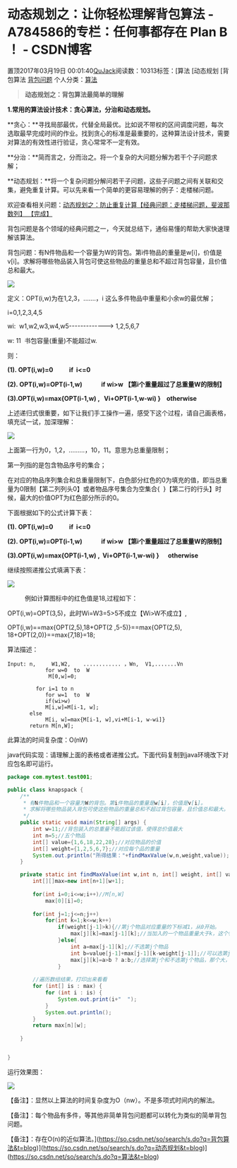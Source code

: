 # 动态规划之：让你轻松理解背包算法 - A784586的专栏：任何事都存在 Plan B ！ - CSDN博客





置顶2017年03月19日 00:01:40[QuJack](https://me.csdn.net/A784586)阅读数：10313标签：[算法																[动态规划																[背包算法																[背包问题](https://so.csdn.net/so/search/s.do?q=背包问题&t=blog)
个人分类：[算法](https://blog.csdn.net/A784586/article/category/6556570)





> 
> **动态规划之：背包算法最简单的理解**


> 
> 
> 


> 
> 
> 






**1.常用的算法设计技术：贪心算法，分治和动态规划。**

**贪心：**寻找局部最优，代替全局最优。比如说不带权的区间调度问题，每次选取最早完成时间的作业。找到贪心的标准是最重要的，这种算法设计技术，需要对算法的有效性进行验证，贪心常常不一定有效。

**分治：**简而言之，分而治之。将一个复杂的大问题分解为若干个子问题求解；

**动态规划：**将一个复杂问题分解问若干子问题，这些子问题之间有关联和交集，避免重复计算。可以先来看一个简单的更容易理解的例子：走楼梯问题。




欢迎查看相关问题：[动态规划之：防止重复计算【经典问题：走楼梯问题，斐波那数列】 【完成】](http://blog.csdn.net/a784586/article/details/53462092)




背包问题是各个领域的经典问题之一，今天就总结下，通俗易懂的帮助大家快速理解该算法。




背包问题：有N件物品和一个容量为W的背包。第i件物品的重量是w[i]，价值是v[i]。求解将哪些物品装入背包可使这些物品的重量总和不超过背包容量，且价值总和最大。

![](https://img-blog.csdn.net/20170318171822470?watermark/2/text/aHR0cDovL2Jsb2cuY3Nkbi5uZXQvQTc4NDU4Ng==/font/5a6L5L2T/fontsize/400/fill/I0JBQkFCMA==/dissolve/70/gravity/Center)








定义：OPT(i,w)为在1,2,3，.......，i 这么多件物品中重量和小余w的最优解；

i=0,1,2,3,4,5

wi:  w1,w2,w3,w4,w5-------------> 1,2,5,6,7

w: 11  书包容量(重量)不能超过w.




则：

**(1). OPT(i,w)=0           if  i<=0**

**(2). OPT(i,w)=OPT(i-1,w)             if wi>w 【第i个重量超过了总重量W的限制】**

**(3).OPT(i,w)=max{OPT(i-1,w) ,   Vi+OPT(i-1,w-wi) }    otherwise**




上述递归式很重要，如下让我们手工操作一遍，感受下这个过程，请自己画表格，填充试一试，加深理解：

![](https://img-blog.csdn.net/20170318204923529?watermark/2/text/aHR0cDovL2Jsb2cuY3Nkbi5uZXQvQTc4NDU4Ng==/font/5a6L5L2T/fontsize/400/fill/I0JBQkFCMA==/dissolve/70/gravity/Center)


上面第一行为0，1,2，.........，10，11。意思为总重量限制；

第一列指的是包含物品序号的集合；

在对应的物品序列集合和总重量限制下，白色部分红色的0为填充的值，即当总重量为0限制【第二列列头0】或者物品序号集合为空集合{
  }【第二行的行头】时候，最大的价值OPT为红色部分所示的0。

下面根据如下的公式计算下表：



**(1). OPT(i,w)=0           if  i<=0**

**(2). OPT(i,w)=OPT(i-1,w)             if wi>w 【第i个重量超过了总重量W的限制】**

**(3).OPT(i,w)=max{OPT(i-1,w) ,  Vi+OPT(i-1,w-wi) }      otherwise**


继续按照递推公式填满下表：

![](https://img-blog.csdn.net/20170318210818069?watermark/2/text/aHR0cDovL2Jsb2cuY3Nkbi5uZXQvQTc4NDU4Ng==/font/5a6L5L2T/fontsize/400/fill/I0JBQkFCMA==/dissolve/70/gravity/Center)




          例如计算图标中的红色值是18,过程如下：

OPT(i,w)=OPT(3,5)，此时Wi=W3=5>5不成立【Wi>W不成立】,

OPT(i,w)==max{OPT(2,5),18+OPT(2
 ,5-5)}==max{OPT(2,5), 18+OPT(2,0)}==max{7,18}=18;

算法描述：



```
Input: n,     W1,W2,    ............ ，Wn,  V1,.......Vn
            for w=0  to  W
             M[0,w]=0;

	     for i=1 to n
            for w=1  to  W
            if(wi>w)
			M[i,w]=M[i-1, w];
	   else
			M[i, w]=max{M[i-1, w],vi+M[i-1, w-wi]}
	   return M[n,W];
```





此算法的时间复杂度：O(nW)   







java代码实现：请理解上面的表格或者递推公式。下面代码复制到java环境改下对应包名即可运行。



```java
package com.mytest.test001;

public class knapspack {
	/**
	 * 有N件物品和一个容量为W的背包。第i件物品的重量是w[i]，价值是v[i]。
	 * 求解将哪些物品装入背包可使这些物品的重量总和不超过背包容量，且价值总和最大。
	 */
	public static void main(String[] args) {
		int w=11;//背包装入的总重量不能超过该值，使得总价值最大
		int n=5;//五个物品
		int[] value={1,6,18,22,28};//对应物品的价值
		int[] weight={1,2,5,6,7};//对应每个品的重量
		System.out.println("所得结果："+findMaxValue(w,n,weight,value));
	}

	private static int findMaxValue(int w,int n, int[] weight, int[] value) {
		int[][]max=new int[n+1][w+1];
		
		for(int i=0;i<=w;i++)//M[n,W]
			max[0][i]=0;
		
		for(int j=1;j<=n;j++)
			for(int k=1;k<=w;k++)
				if(weight[j-1]>k){//第j个物品对应重量的下标减1，从0开始。
					max[j][k]=max[j-1][k];//当加入的一个物品重量大于k，这个物品一定不能选
				}else{
					int a=max[j-1][k];//不选第j个物品
					int b=value[j-1]+max[j-1][k-weight[j-1]];//可以选第j个物品，选择这个物品
					max[j][k]=a>b ? a:b;//选择第j个和不选第j个物品，那个大，返回哪个；
				}
		
		//遍历数组结果，打印出来看看
		for (int[] is : max) {
			for (int i : is) {
				System.out.print(i+"  ");
			}
			System.out.println();
		}
		return max[n][w];
		
	}


}
```








运行效果图：

![](https://img-blog.csdn.net/20170318233949599?watermark/2/text/aHR0cDovL2Jsb2cuY3Nkbi5uZXQvQTc4NDU4Ng==/font/5a6L5L2T/fontsize/400/fill/I0JBQkFCMA==/dissolve/70/gravity/Center)


【备注】：显然以上算法的时间复杂度为O（nw）。不是多项式时间内的解法。

【备注】：每个物品有多件，等其他非简单背包问题都可以转化为类似的简单背包问题。

【备注】：存在O(n)的近似算法。](https://so.csdn.net/so/search/s.do?q=背包算法&t=blog)](https://so.csdn.net/so/search/s.do?q=动态规划&t=blog)](https://so.csdn.net/so/search/s.do?q=算法&t=blog)




